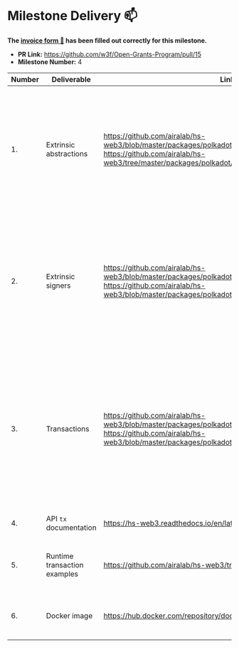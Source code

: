 # Milestone Delivery :mailbox:

**The [invoice form :pencil:](https://forms.gle/8Wx7nxtq8fKrsuEz8) has been filled out correctly for this milestone.**  

* **PR Link:** https://github.com/w3f/Open-Grants-Program/pull/15
* **Milestone Number:** 4

| Number | Deliverable | Link | Notes |
| ------------- | ------------- | ------------- |------------- |
| 1. | Extrinsic abstractions | https://github.com/airalab/hs-web3/blob/master/packages/polkadot/src/Network/Polkadot/Extrinsic.hs, https://github.com/airalab/hs-web3/tree/master/packages/polkadot/src/Network/Polkadot/Extrinsic | Extrinsic in Haskell Web3 is a high-level abstraction over substrate unchecked extrinsics and signing extensions. Implemented standard structures and polkadot related staff. | 
| 2. | Extrinsic signers | https://github.com/airalab/hs-web3/blob/master/packages/polkadot/src/Network/Polkadot/Account.hs, https://github.com/airalab/hs-web3/blob/master/packages/polkadot/src/Network/Polkadot/Crypto.hs | The account abstraction and cryptography primitives for Ed25519 and Ecdsa signers implemented. Also supported Ss58Codec and MultiAddress approach used in Polkadot. | 
| 3. | Transactions | https://github.com/airalab/hs-web3/blob/master/packages/polkadot/src/Network/Polkadot/Extrinsic.hs, https://github.com/airalab/hs-web3/blob/master/packages/polkadot/src/Network/Polkadot/Call.hs | Added `new_call` function that uses runtime metadata to build valid serializable Call structure and `sign_and_send` function to sign it with required extensions and pack into serializable Extrinsic structure. | 
| 4. | API `tx` documentation | https://hs-web3.readthedocs.io/en/latest/polkadot_extrinsic.html | Added documentation section. |
| 5. | Runtime transaction examples | https://github.com/airalab/hs-web3/tree/master/examples/polkadot | Added example application that send `transfer` extrinsic. | 
| 6. | Docker image | https://hub.docker.com/repository/docker/akru/hs-web3 | Packed docker image with latest polkadot and hs-web3 to try on. | 
